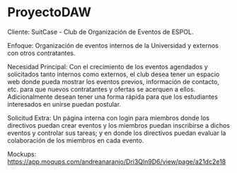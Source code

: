 # ProyectoDAW

Cliente: SuitCase - Club de Organización de Eventos de ESPOL.

Enfoque: Organización de eventos internos de la Universidad y externos con otros contratantes.

Necesidad Principal: Con el crecimiento de los eventos agendados y solicitados tanto internos como externos, el club desea tener un espacio web donde pueda mostrar los eventos previos, información de contacto, etc. para que nuevos contratantes y ofertas se acerquen a ellos. Adicionalmente desean tener una forma rápida para que los estudiantes interesados en unirse puedan postular.

Solicitud Extra: Un página interna con login para miembros donde los directivos puedan crear eventos y los miembros puedan inscribirse a dichos eventos y controlar sus tareas; y en donde los directivos puedan evaluar la colaboración de los miembros en cada evento.

Mockups: https://app.moqups.com/andreanaranjo/Dri3Qln9D6/view/page/a21dc2e18
